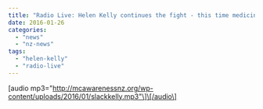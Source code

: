 ```yaml
---
title: "Radio Live: Helen Kelly continues the fight - this time medicinal marijuana"
date: 2016-01-26
categories: 
  - "news"
  - "nz-news"
tags: 
  - "helen-kelly"
  - "radio-live"
---
```


\[audio mp3="http://mcawarenessnz.org/wp-content/uploads/2016/01/slackkelly.mp3"\]\[/audio\]
